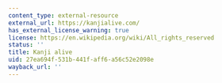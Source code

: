 ```yaml
---
content_type: external-resource
external_url: https://kanjialive.com/
has_external_license_warning: true
license: https://en.wikipedia.org/wiki/All_rights_reserved
status: ''
title: Kanji alive
uid: 27ea694f-531b-441f-aff6-a56c52e2098e
wayback_url: ''
---
```

